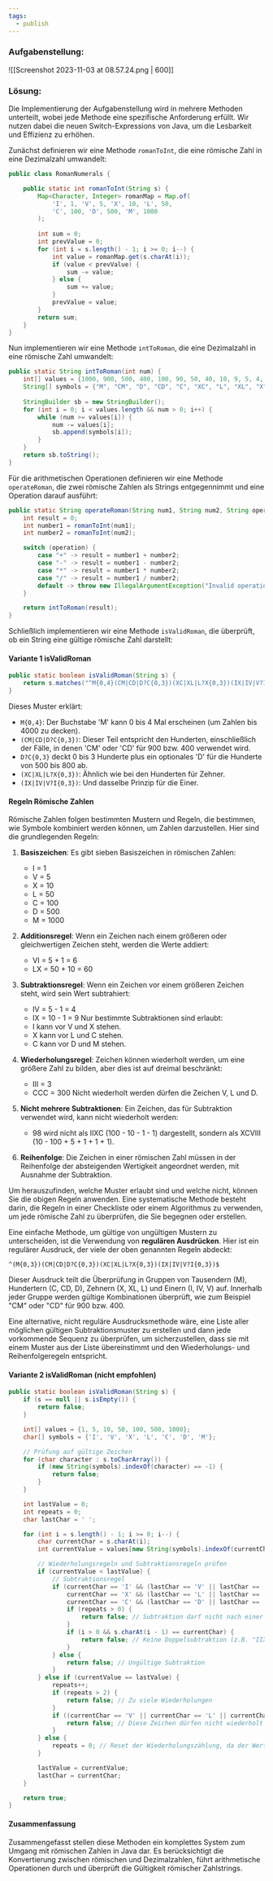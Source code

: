 ```yaml
---
tags:
  - publish
---
```

### Aufgabenstellung:
![[Screenshot 2023-11-03 at 08.57.24.png | 600]]

### Lösung:
Die Implementierung der Aufgabenstellung wird in mehrere Methoden unterteilt, wobei jede Methode eine spezifische Anforderung erfüllt. Wir nutzen dabei die neuen Switch-Expressions von Java, um die Lesbarkeit und Effizienz zu erhöhen.

Zunächst definieren wir eine Methode `romanToInt`, die eine römische Zahl in eine Dezimalzahl umwandelt:

```java
public class RomanNumerals {

    public static int romanToInt(String s) {
        Map<Character, Integer> romanMap = Map.of(
            'I', 1, 'V', 5, 'X', 10, 'L', 50,
            'C', 100, 'D', 500, 'M', 1000
        );
        
        int sum = 0;
        int prevValue = 0;
        for (int i = s.length() - 1; i >= 0; i--) {
            int value = romanMap.get(s.charAt(i));
            if (value < prevValue) {
                sum -= value;
            } else {
                sum += value;
            }
            prevValue = value;
        }
        return sum;
    }
}
```

Nun implementieren wir eine Methode `intToRoman`, die eine Dezimalzahl in eine römische Zahl umwandelt:

```java
public static String intToRoman(int num) {
    int[] values = {1000, 900, 500, 400, 100, 90, 50, 40, 10, 9, 5, 4, 1};
    String[] symbols = {"M", "CM", "D", "CD", "C", "XC", "L", "XL", "X", "IX", "V", "IV", "I"};
    
    StringBuilder sb = new StringBuilder();
    for (int i = 0; i < values.length && num > 0; i++) {
        while (num >= values[i]) {
            num -= values[i];
            sb.append(symbols[i]);
        }
    }
    return sb.toString();
}
```

Für die arithmetischen Operationen definieren wir eine Methode `operateRoman`, die zwei römische Zahlen als Strings entgegennimmt und eine Operation darauf ausführt:

```java
public static String operateRoman(String num1, String num2, String operation) {
    int result = 0;
    int number1 = romanToInt(num1);
    int number2 = romanToInt(num2);

    switch (operation) {
        case "+" -> result = number1 + number2;
        case "-" -> result = number1 - number2;
        case "*" -> result = number1 * number2;
        case "/" -> result = number1 / number2;
        default -> throw new IllegalArgumentException("Invalid operation");
    }

    return intToRoman(result);
}
```

Schließlich implementieren wir eine Methode `isValidRoman`, die überprüft, ob ein String eine gültige römische Zahl darstellt:
#### Variante 1 isValidRoman
```java
public static boolean isValidRoman(String s) {
    return s.matches("^M{0,4}(CM|CD|D?C{0,3})(XC|XL|L?X{0,3})(IX|IV|V?I{0,3})$");
}
```
Dieses Muster erklärt:

- `M{0,4}`: Der Buchstabe 'M' kann 0 bis 4 Mal erscheinen (um Zahlen bis 4000 zu decken).
- `(CM|CD|D?C{0,3})`: Dieser Teil entspricht den Hunderten, einschließlich der Fälle, in denen 'CM' oder 'CD' für 900 bzw. 400 verwendet wird. 
- `D?C{0,3}` deckt 0 bis 3 Hunderte plus ein optionales 'D' für die Hunderte von 500 bis 800 ab.
- `(XC|XL|L?X{0,3})`: Ähnlich wie bei den Hunderten für Zehner.
- `(IX|IV|V?I{0,3})`: Und dasselbe Prinzip für die Einer.

#### Regeln Römische Zahlen
Römische Zahlen folgen bestimmten Mustern und Regeln, die bestimmen, wie Symbole kombiniert werden können, um Zahlen darzustellen. Hier sind die grundlegenden Regeln:

1. **Basiszeichen**: Es gibt sieben Basiszeichen in römischen Zahlen:
   - I = 1
   - V = 5
   - X = 10
   - L = 50
   - C = 100
   - D = 500
   - M = 1000

2. **Additionsregel**: Wenn ein Zeichen nach einem größeren oder gleichwertigen Zeichen steht, werden die Werte addiert:
   - VI = 5 + 1 = 6
   - LX = 50 + 10 = 60

3. **Subtraktionsregel**: Wenn ein Zeichen vor einem größeren Zeichen steht, wird sein Wert subtrahiert:
   - IV = 5 - 1 = 4
   - IX = 10 - 1 = 9
   Nur bestimmte Subtraktionen sind erlaubt:
   - I kann vor V und X stehen.
   - X kann vor L und C stehen.
   - C kann vor D und M stehen.

4. **Wiederholungsregel**: Zeichen können wiederholt werden, um eine größere Zahl zu bilden, aber dies ist auf dreimal beschränkt:
   - III = 3
   - CCC = 300
   Nicht wiederholt werden dürfen die Zeichen V, L und D.

5. **Nicht mehrere Subtraktionen**: Ein Zeichen, das für Subtraktion verwendet wird, kann nicht wiederholt werden:
   - 98 wird nicht als IIXC (100 - 10 - 1 - 1) dargestellt, sondern als XCVIII (10 - 100 + 5 + 1 + 1 + 1).

6. **Reihenfolge**: Die Zeichen in einer römischen Zahl müssen in der Reihenfolge der absteigenden Wertigkeit angeordnet werden, mit Ausnahme der Subtraktion.

Um herauszufinden, welche Muster erlaubt sind und welche nicht, können Sie die obigen Regeln anwenden. Eine systematische Methode besteht darin, die Regeln in einer Checkliste oder einem Algorithmus zu verwenden, um jede römische Zahl zu überprüfen, die Sie begegnen oder erstellen.

Eine einfache Methode, um gültige von ungültigen Mustern zu unterscheiden, ist die Verwendung von **regulären Ausdrücken**. Hier ist ein regulärer Ausdruck, der viele der oben genannten Regeln abdeckt:

```regex
^(M{0,3})(CM|CD|D?C{0,3})(XC|XL|L?X{0,3})(IX|IV|V?I{0,3})$
```

Dieser Ausdruck teilt die Überprüfung in Gruppen von Tausendern (M), Hundertern (C, CD, D), Zehnern (X, XL, L) und Einern (I, IV, V) auf. Innerhalb jeder Gruppe werden gültige Kombinationen überprüft, wie zum Beispiel "CM" oder "CD" für 900 bzw. 400.

Eine alternative, nicht reguläre Ausdrucksmethode wäre, eine Liste aller möglichen gültigen Subtraktionsmuster zu erstellen und dann jede vorkommende Sequenz zu überprüfen, um sicherzustellen, dass sie mit einem Muster aus der Liste übereinstimmt und den Wiederholungs- und Reihenfolgeregeln entspricht.

#### Variante 2 isValidRoman (nicht empfohlen)
```java
public static boolean isValidRoman(String s) {
    if (s == null || s.isEmpty()) {
        return false;
    }

    int[] values = {1, 5, 10, 50, 100, 500, 1000};
    char[] symbols = {'I', 'V', 'X', 'L', 'C', 'D', 'M'};

    // Prüfung auf gültige Zeichen
    for (char character : s.toCharArray()) {
        if (new String(symbols).indexOf(character) == -1) {
            return false;
        }
    }

    int lastValue = 0;
    int repeats = 0;
    char lastChar = ' ';

    for (int i = s.length() - 1; i >= 0; i--) {
        char currentChar = s.charAt(i);
        int currentValue = values[new String(symbols).indexOf(currentChar)];

        // Wiederholungsregeln und Subtraktionsregeln prüfen
        if (currentValue < lastValue) {
            // Subtraktionsregel
            if (currentChar == 'I' && (lastChar == 'V' || lastChar == 'X') ||
                currentChar == 'X' && (lastChar == 'L' || lastChar == 'C') ||
                currentChar == 'C' && (lastChar == 'D' || lastChar == 'M')) {
                if (repeats > 0) {
                    return false; // Subtraktion darf nicht nach einer Wiederholung erfolgen
                }
                if (i > 0 && s.charAt(i - 1) == currentChar) {
                    return false; // Keine Doppelsubtraktion (z.B. "IIX" ist ungültig)
                }
            } else {
                return false; // Ungültige Subtraktion
            }
        } else if (currentValue == lastValue) {
            repeats++;
            if (repeats > 2) {
                return false; // Zu viele Wiederholungen
            }
            if ((currentChar == 'V' || currentChar == 'L' || currentChar == 'D') && repeats > 0) {
                return false; // Diese Zeichen dürfen nicht wiederholt werden
            }
        } else {
            repeats = 0; // Reset der Wiederholungszählung, da der Wert nun größer ist
        }

        lastValue = currentValue;
        lastChar = currentChar;
    }

    return true;
}

```



#### Zusammenfassung
Zusammengefasst stellen diese Methoden ein komplettes System zum Umgang mit römischen Zahlen in Java dar. Es berücksichtigt die Konvertierung zwischen römischen und Dezimalzahlen, führt arithmetische Operationen durch und überprüft die Gültigkeit römischer Zahlstrings.